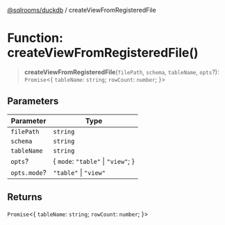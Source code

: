 [@sqlrooms/duckdb](../index.md) / createViewFromRegisteredFile

# Function: createViewFromRegisteredFile()

> **createViewFromRegisteredFile**(`filePath`, `schema`, `tableName`, `opts`?): `Promise`\<\{ `tableName`: `string`; `rowCount`: `number`; \}\>

## Parameters

| Parameter | Type |
| ------ | ------ |
| `filePath` | `string` |
| `schema` | `string` |
| `tableName` | `string` |
| `opts`? | \{ `mode`: `"table"` \| `"view"`; \} |
| `opts.mode`? | `"table"` \| `"view"` |

## Returns

`Promise`\<\{ `tableName`: `string`; `rowCount`: `number`; \}\>
